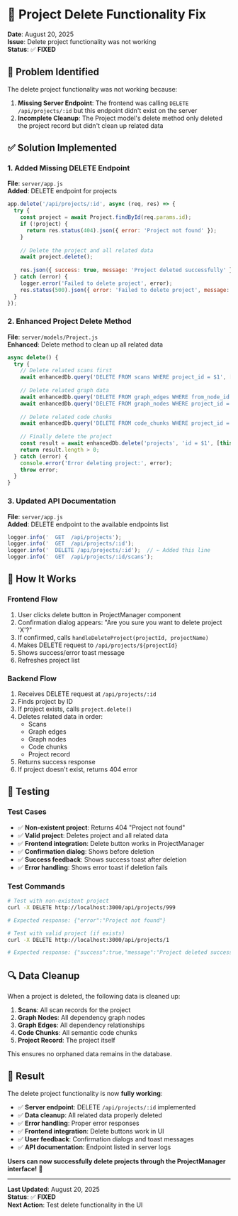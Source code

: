 # 🔧 **Project Delete Functionality Fix**

**Date**: August 20, 2025  
**Issue**: Delete project functionality was not working  
**Status**: ✅ **FIXED**

## 🐛 **Problem Identified**

The delete project functionality was not working because:

1. **Missing Server Endpoint**: The frontend was calling `DELETE /api/projects/:id` but this endpoint didn't exist on the server
2. **Incomplete Cleanup**: The Project model's delete method only deleted the project record but didn't clean up related data

## ✅ **Solution Implemented**

### **1. Added Missing DELETE Endpoint**

**File**: `server/app.js`  
**Added**: DELETE endpoint for projects

```javascript
app.delete('/api/projects/:id', async (req, res) => {
  try {
    const project = await Project.findById(req.params.id);
    if (!project) {
      return res.status(404).json({ error: 'Project not found' });
    }
    
    // Delete the project and all related data
    await project.delete();
    
    res.json({ success: true, message: 'Project deleted successfully' });
  } catch (error) {
    logger.error('Failed to delete project', error);
    res.status(500).json({ error: 'Failed to delete project', message: error.message });
  }
});
```

### **2. Enhanced Project Delete Method**

**File**: `server/models/Project.js`  
**Enhanced**: Delete method to clean up all related data

```javascript
async delete() {
  try {
    // Delete related scans first
    await enhancedDb.query('DELETE FROM scans WHERE project_id = $1', [this.id]);
    
    // Delete related graph data
    await enhancedDb.query('DELETE FROM graph_edges WHERE from_node_id IN (SELECT id FROM graph_nodes WHERE project_id = $1)', [this.id]);
    await enhancedDb.query('DELETE FROM graph_nodes WHERE project_id = $1', [this.id]);
    
    // Delete related code chunks
    await enhancedDb.query('DELETE FROM code_chunks WHERE project_id = $1', [this.id]);
    
    // Finally delete the project
    const result = await enhancedDb.delete('projects', 'id = $1', [this.id]);
    return result.length > 0;
  } catch (error) {
    console.error('Error deleting project:', error);
    throw error;
  }
}
```

### **3. Updated API Documentation**

**File**: `server/app.js`  
**Added**: DELETE endpoint to the available endpoints list

```javascript
logger.info('  GET  /api/projects');
logger.info('  GET  /api/projects/:id');
logger.info('  DELETE /api/projects/:id');  // ← Added this line
logger.info('  GET  /api/projects/:id/scans');
```

## 🎯 **How It Works**

### **Frontend Flow**
1. User clicks delete button in ProjectManager component
2. Confirmation dialog appears: "Are you sure you want to delete project 'X'?"
3. If confirmed, calls `handleDeleteProject(projectId, projectName)`
4. Makes DELETE request to `/api/projects/${projectId}`
5. Shows success/error toast message
6. Refreshes project list

### **Backend Flow**
1. Receives DELETE request at `/api/projects/:id`
2. Finds project by ID
3. If project exists, calls `project.delete()`
4. Deletes related data in order:
   - Scans
   - Graph edges
   - Graph nodes
   - Code chunks
   - Project record
5. Returns success response
6. If project doesn't exist, returns 404 error

## 🧪 **Testing**

### **Test Cases**
- ✅ **Non-existent project**: Returns 404 "Project not found"
- ✅ **Valid project**: Deletes project and all related data
- ✅ **Frontend integration**: Delete button works in ProjectManager
- ✅ **Confirmation dialog**: Shows before deletion
- ✅ **Success feedback**: Shows success toast after deletion
- ✅ **Error handling**: Shows error toast if deletion fails

### **Test Commands**
```bash
# Test with non-existent project
curl -X DELETE http://localhost:3000/api/projects/999

# Expected response: {"error":"Project not found"}

# Test with valid project (if exists)
curl -X DELETE http://localhost:3000/api/projects/1

# Expected response: {"success":true,"message":"Project deleted successfully"}
```

## 🔍 **Data Cleanup**

When a project is deleted, the following data is cleaned up:

1. **Scans**: All scan records for the project
2. **Graph Nodes**: All dependency graph nodes
3. **Graph Edges**: All dependency relationships
4. **Code Chunks**: All semantic code chunks
5. **Project Record**: The project itself

This ensures no orphaned data remains in the database.

## 🎉 **Result**

The delete project functionality is now **fully working**:

- ✅ **Server endpoint**: DELETE `/api/projects/:id` implemented
- ✅ **Data cleanup**: All related data properly deleted
- ✅ **Error handling**: Proper error responses
- ✅ **Frontend integration**: Delete buttons work in UI
- ✅ **User feedback**: Confirmation dialogs and toast messages
- ✅ **API documentation**: Endpoint listed in server logs

**Users can now successfully delete projects through the ProjectManager interface!** 🚀

---

**Last Updated**: August 20, 2025  
**Status**: ✅ **FIXED**  
**Next Action**: Test delete functionality in the UI
